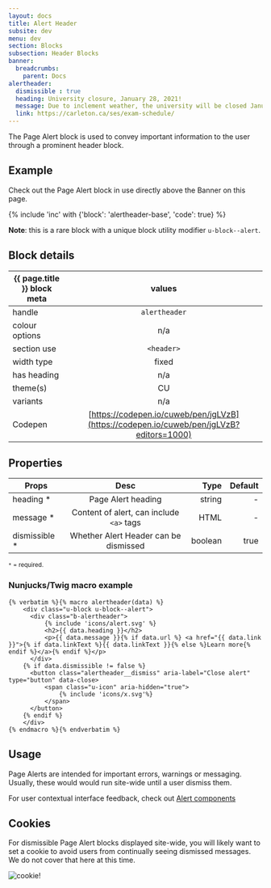 ```yaml
---
layout: docs
title: Alert Header
subsite: dev
menu: dev
section: Blocks
subsection: Header Blocks
banner:
  breadcrumbs:
    parent: Docs
alertheader:
  dismissible : true
  heading: University closure, January 28, 2021!
  message: Due to inclement weather, the university will be closed January 28, 2019. Please see the <a href="https://carleton.ca/ses/exam-schedule/">updated exam schedule</a>
  link: https://carleton.ca/ses/exam-schedule/
---
```

The Page Alert block is used to convey important information to the user through a prominent header block. 

## Example

Check out the Page Alert block in use directly above the Banner on this page.

{% include 'inc' with {'block': 'alertheader-base', 'code': true} %}

**Note**: this is a rare block with a unique block utility modifier `u-block--alert`.

## Block details

| {{ page.title }}  block meta   |  values
| --------------| :-------------------------------------:
| handle              | `alertheader`   
| colour options      | n/a  
| section use         | `<header>`                  
| width type          | fixed                          
| has heading         | n/a
| theme(s)            | CU
| variants            | n/a
| Codepen             | [https://codepen.io/cuweb/pen/jgLVzB](https://codepen.io/cuweb/pen/jgLVzB?editors=1000)

## Properties

| Props        | Desc              | Type  | Default 
| --------------| :-------------------------------------:| -------:| -:|
| heading *     | Page Alert heading                     | string  | - |
| message *     | Content of alert, can include `<a>` tags | HTML  | - | 
| dismissible * | Whether Alert Header can be dismissed    | boolean | true

<small>`*` = required.</small>

### Nunjucks/Twig macro example
```twig
{% verbatim %}{% macro alertheader(data) %}
    <div class="u-block u-block--alert">
      <div class="b-alertheader">
          {% include 'icons/alert.svg' %}
          <h2>{{ data.heading }}</h2>
          <p>{{ data.message }}{% if data.url %} <a href="{{ data.link }}">{% if data.linkText %}{{ data.linkText }}{% else %}Learn more{% endif %}</a>{% endif %}</p>
      </div>
    {% if data.dismissible != false %}
      <button class="alertheader__dismiss" aria-label="Close alert" type="button" data-close>
          <span class="u-icon" aria-hidden="true">
              {% include 'icons/x.svg'%}
          </span>
      </button>
    {% endif %}
    </div>
{% endmacro %}{% endverbatim %}
```

## Usage

Page Alerts are intended for important errors, warnings or messaging. Usually, these would would run site-wide until a user dismiss them.

For user contextual interface feedback, check out [Alert components](#)

## Cookies

For dismissible Page Alert blocks displayed site-wide, you will likely want to set a cookie to avoid users from continually seeing dismissed messages.
We do not cover that here at this time.

![cookie!](https://i2.wp.com/hypebeast.com/image/2017/03/cookie-monster-100-years-of-cookie-history-video-0.gif?w=960)
